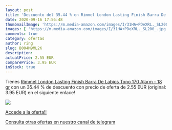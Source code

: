 ```yaml
---
layout: post
title: 'Descuento del 35.44 % en Rimmel London Lasting Finish Barra De La'
date: 2020-09-16 17:56:48
thumbnailImage: 'https://m.media-amazon.com/images/I/31HA+PDeXRL._SL200_.jpg'
images: [ 'https://m.media-amazon.com/images/I/31HA+PDeXRL._SL200_.jpg' ]
comments: true
category: ofertas
author: ring
slug: B004M9ML2K
description:
actualPrice: 2.55 EUR
comparePrice: 3.95 EUR
inStock: true
---
```


Tienes [Rimmel London Lasting Finish Barra De Labios Tono 170 Alarm - 18 gr](https://www.amazon.com/dp/B004M9ML2K/?tag=redken08-20) con un 35.44 % de descuento con precio de oferta de 2.55 EUR (original: 3.95 EUR) en el siguiente enlace!

[![](https://m.media-amazon.com/images/I/31HA+PDeXRL._SL200_.jpg)](https://www.amazon.com/dp/B004M9ML2K/?tag=redken08-20)

[Accede a la oferta!!](https://www.amazon.com/dp/B004M9ML2K/?tag=redken08-20)

[Consulta otras ofertas en nuestro canal de telegram](https://t.me/s/ofertas25)
